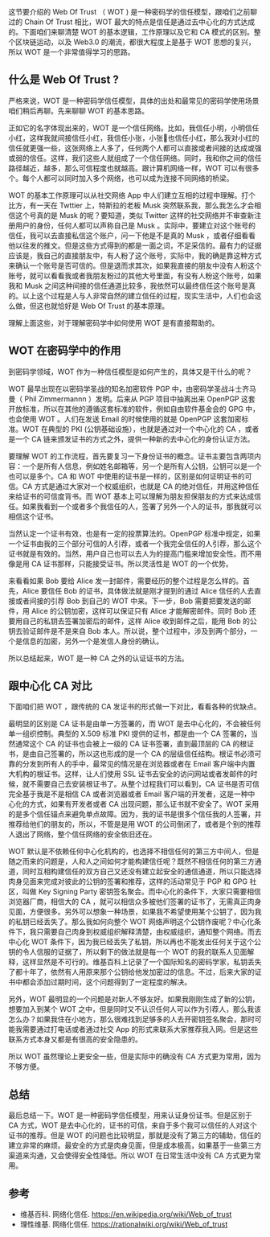 这节要介绍的 Web Of Trust （ WOT ) 是一种密码学的信任模型，跟咱们之前聊过的 Chain Of Trust 相比，WOT 最大的特点是信任是通过去中心化的方式达成的。下面咱们来聊清楚 WOT 的基本逻辑，工作原理以及它和 CA 模式的区别。整个区块链运动，以及 Web3.0 的潮流，都很大程度上是基于 WOT 思想的复兴，所以 WOT 是一个非常值得学习的思路。

## 什么是 Web Of Trust ?

严格来说，WOT 是一种密码学信任模型，具体的出处和最常见的密码学使用场景咱们稍后再聊。先来聊聊 WOT 的基本思路。

正如它的名字体现出来的，WOT 是一个信任网络。比如，我信任小明，小明信任小红，这样我就间接信任小红，我信任小张，小张也信任小红，那么我对小红的信任就更强一些，这张网络上人多了，任何两个人都可以直接或者间接的达成或强或弱的信任。这样，我们这些人就组成了一个信任网络。同时，我和你之间的信任路径越近，越多，那么可信程度也就越高。跟计算机网络一样，WOT 可以有很多个。每个人都可以同时加入多个网络，也可以成为连接不同网络的桥梁。

WOT 的基本工作原理可以从社交网络 App 中人们建立互相的过程中理解。打个比方，有一天在 Twttier 上，特斯拉的老板 Musk 突然联系我，那么我怎么才会相信这个号真的是 Musk 的呢？要知道，类似 Twitter 这样的社交网络并不审查新注册用户的身份，任何人都可以声称自己是 Musk 。实际中，要建立对这个账号的信任，我可以去直接私信这个账户，问一下他是不是真的 Musk ，或者仔细看看他以往发的推文。但是这些方式得到的都是一面之词，不足采信的。最有力的证据应该是，我自己的直接朋友中，有人粉了这个账号，实际中，我的确是靠这种方式来确认一个账号是否可信的。但是退而求其次，如果我直接的朋友中没有人粉这个账号，就可以看看我或者我朋友粉过的其他大号里面，有没有人粉这个账号，如果我和 Musk 之间这种间接的信任通道比较多，我依然可以最终信任这个账号是真的。以上这个过程是人与人非常自然的建立信任的过程，现实生活中，人们也会这么做，但这也就恰好是 Web Of Trust 的基本原理。

理解上面这些，对于理解密码学中如何使用 WOT 是有直接帮助的。

## WOT 在密码学中的作用

到密码学领域，WOT 作为一种信任模型是如何产生的，具体又是干什么的呢？

WOT 最早出现在以密码学圣战的知名加密软件 PGP 中，由密码学圣战斗士齐马曼（ Phil Zimmermannn ）发明。后来从 PGP 项目中抽离出来 OpenPGP 这套开放标准，所以在其他的遵循这套标准的软件，例如自由软件基金会的 GPG 中，也会使用 WOT 。人们在发送 Email 的时候使用的就是 OpenPGP 这套加密标准。WOT 在典型的 PKI (公钥基础设施），也就是通过对一个中心化的 CA ，或者是一个 CA 链来颁发证书的方式之外，提供一种新的去中心化的身份认证方法。

要理解 WOT 的工作流程，首先要复习一下身份证书的概念。证书主要包含两项内容：一个是所有人信息，例如姓名邮箱等，另一个是所有人公钥，公钥可以是一个也可以是多个。CA 和 WOT 中使用的证书是一样的，区别是如何证明证书的可信。CA 方式是通过大家对一个权威组织，也就是 CA 的绝对信任，并用这种信任来给证书的可信度背书。而 WOT 基本上可以理解为朋友担保朋友的方式来达成信任。如果我看到一个或者多个我信任的人，签署了另外一个人的证书，那我就可以相信这个证书。

当然认定一个证书有效，也是有一定的投票算法的。OpenPGP 标准中规定，如果一个证书由我的三个部分可信的人引荐，或者一个我完全信任的人引荐，那么这个证书就是有效的。当然，用户自己也可以去人为的提高门槛来增加安全性。而不用像是用 CA 证书那样，只能接受证书。所以灵活性是 WOT 的一个优势。

来看看如果 Bob 要给 Alice 发一封邮件，需要经历的整个过程是怎么样的。首先，Alice 要信任 Bob 的证书，具体做法就是刚才提到的通过 Alice 信任的人去直接或者间接的引荐 Bob 到自己的 WOT 中来。下一步，Bob 需要把要发送的邮件，用 Alice 的公钥加密，这样可以保证只有 Alice 才能解密邮件。同时 Bob 还要用自己的私钥去签署加密后的邮件，这样 Alice 收到邮件之后，能用 Bob 的公钥去验证邮件是不是来自 Bob 本人。所以说，整个过程中，涉及到两个部分，一个是信息的加密，另外一个是发信人身份的确认。

所以总结起来，WOT 是一种 CA 之外的认证证书的方法。

## 跟中心化 CA 对比

下面咱们把 WOT ，跟传统的 CA 发证书的形式做一下对比，看看各种的优缺点。

最明显的区别是 CA 证书是由单一方签署的，而 WOT 是去中心化的，不会被任何单一组织控制。典型的 X.509 标准 PKI 提供的证书，都是由一个 CA 签署的，当然通常这个 CA 的证书也会被上一级的 CA 证书签署，直到最顶层的 CA 的根证书，是由自己签署的，所以这也形成的是一个 CA 的层级信任结构。根证书必须可靠的分发到所有人的手中，最常见的情况是在浏览器或者在 Email 客户端中内置大机构的根证书。这样，让人们使用 SSL 证书去安全的访问网站或者发邮件的时候，就不需要自己去安装根证书了。从整个过程我们可以看到，CA 证书是否可信完全基于我是不是相信 CA 或者浏览器或者 Email 客户端的开发者，这是一种中心化的方式，如果有开发者或者 CA 出现问题，那么证书就不安全了。WOT 采用的是多个信任锚点来避免单点故障。因为，我的证书是很多个信任我的人签署，并推荐给他们的朋友的，所以，不管是是用 WOT 的公司倒闭了，或者是个别的推荐人退出了网络，整个信任网络的安全依旧还在。

WOT 默认是不依赖任何中心化机构的，也选择不相信任何的第三方中间人，但是随之而来的问题是，人和人之间如何才能构建信任呢？既然不相信任何的第三方通道，同时互相构建信任的双方自己又还没有建立起安全的通信通道，所以只能选择肉身见面来完成对彼此的公钥的签署和推荐，这样的活动常见于 PGP 和 GPG 社区，叫做 Key Signing Party 密钥签名聚会。而中心化的条件下，大家只需要相信浏览器厂商，相信大的 CA ，就可以相信众多被他们签署的证书了，无需真正肉身见面，方便很多。另外可以想象一种场景，如果我不希望使用某个公钥了，因为我的私钥已经丢失了。那么我如何向整个 WOT 网络声明这个公钥作废呢？中心化条件下，我只需要自己肉身到权威组织解释清楚，由权威组织，通知整个网络。而去中心化 WOT 条件下，因为我已经丢失了私钥，所以再也不能发出任何关于这个公钥的令人信服的证据了，所以剩下的做法就是每一个 WOT 的我的联系人见面解释，这样显然是不可行的。维基百科上记录了一个国际知名的密码学家，私钥丢失了都十年了，依然有人用原来那个公钥给他发加密过的信息。不过，后来大家的证书中都会添加过期时间，这个问题得到了一定程度的解决。

另外，WOT 最明显的一个问题是对新人不够友好。如果我刚刚生成了新的公钥，想要加入到某个 WOT 之中，但是同时又不认识任何人可以作为引荐人，那么我该怎么办？如果我住在小地方，那么很难找到足够多的人去开密钥签名聚会，那时可能我需要通过打电话或者通过社交 App 的形式来联系大家推荐我入网。但是这些联系方式本身又都是有很高的安全隐患的。

所以 WOT 虽然理论上更安全一些，但是实际中的确没有 CA 方式更为常用，因为不够方便。

## 总结

最后总结一下。WOT 是一种密码学信任模型，用来认证身份证书。但是区别于 CA 方式，WOT 是去中心化的，证书的可信，来自于多个我可以信任的人对这个证书的推荐。但是 WOT 的问题也比较明显，那就是没有了第三方的辅助，信任的建立非常的麻烦。最安全的方式是肉身见面，但是成本极高，如果基于一些第三方渠道来沟通，又会使得安全性降低。所以 WOT 在日常生活中没有 CA 方式更为常用。

## 参考
- 维基百科. 网络化信任. https://en.wikipedia.org/wiki/Web_of_trust
- 理性维基. 网络化信任. https://rationalwiki.org/wiki/Web_of_trust
